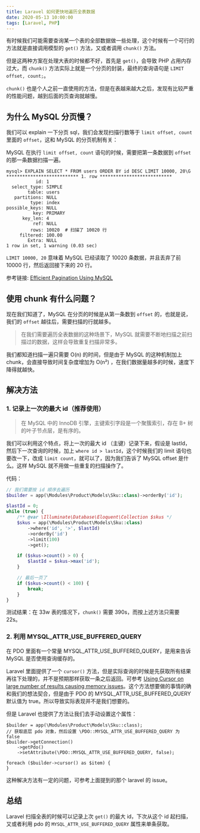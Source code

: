 ```yaml
---
title: Laravel 如何更快地遍历全表数据
date: 2020-05-13 10:00:00
tags: [Laravel, PHP]
---
```


有时候我们可能需要查询某一个表的全部数据做一些处理，这个时候有一个可行的方法就是直接调用模型的 `get()` 方法，又或者调用 `chunk()` 方法。

但是这两种方案在处理大表的时候都不好，首先是 `get()`，会导致 PHP 占用内存过大，而 `chunk()` 方法实际上就是一个分页的封装，最终的查询语句是 `LIMIT offset, count;`。

`chunk()` 也是个人之前一直使用的方法，但是在表越来越大之后，发现有比较严重的性能问题，越到后面的页查询就越慢。


## 为什么 MySQL 分页慢？

我们可以 explain 一下分页 sql，我们会发现扫描行数等于 `limit offset, count` 里面的 `offset`，这和 MySQL 的分页机制有关：

MySQL 在执行 `limit offset, count` 语句的时候，需要把第一条数据到 `offset` 的那一条数据扫描一遍。

```
mysql> EXPLAIN SELECT * FROM users ORDER BY id DESC LIMIT 10000, 20\G
*************************** 1. row ***************************
           id: 1
  select_type: SIMPLE
        table: users
   partitions: NULL
         type: index
possible_keys: NULL
          key: PRIMARY
      key_len: 4
          ref: NULL
         rows: 10020  # 扫描了 10020 行
     filtered: 100.00
        Extra: NULL
1 row in set, 1 warning (0.03 sec)
```

`LIMIT 10000, 20` 意味着 MySQL 已经读取了 10020 条数据，并且丢弃了前 10000 行，然后返回接下来的 20 行。

参考链接: [Efficient Pagination Using MySQL](https://www.slideshare.net/Eweaver/efficient-pagination-using-mysql)


## 使用 chunk 有什么问题？

现在我们知道了，MySQL 在分页的时候是从第一条数到 `offset` 的，也就是说，我们的 `offset` 越往后，需要扫描的行就越多。

> 在我们需要遍历全表数据的这种场景下，MySQL 就需要不断地扫描之前扫描过的数据，这样会导致重复扫描非常多。

我们都知道扫描一遍只需要 O(n) 的时间，但是由于 MySQL 的这种机制加上 chunk，会直接导致时间复杂度增加为 O(n²) ，在我们数据量越多的时候，速度下降得就越快。


## 解决方法


### 1. 记录上一次的最大 id（推荐使用）

> 在 MySQL 中的 InnoDB 引擎，主键索引字段是一个聚簇索引，存在 B+ 树的叶子节点层，是有序的。

我们可以利用这个特点，将上一次的最大 id （主键）记录下来，假设是 lastId，然后下一次查询的时候，加上 `where id > lastId`，这个时候我们的 limit 语句也要改一下，改成 `limit count`，就可以了，因为我们告诉了 MySQL offset 是什么。这样 MySQL 就不用做一些重复的扫描操作了。

代码：

```PHP
// 我们需要按 id 顺序去遍历
$builder = app(\Modules\Product\Models\Sku::class)->orderBy('id');

$lastId = 0;
while (true) {
    /** @var \Illuminate\Database\Eloquent\Collection $skus */
    $skus = app(\Modules\Product\Models\Sku::class)
        ->where('id', '>', $lastId)
        ->orderBy('id')
        ->limit(100)
        ->get();

    if ($skus->count() > 0) {
        $lastId = $skus->max('id');
    }

    // 最后一页了
    if ($skus->count() < 100) {
        break;
    }
}
```

测试结果：在 33w 表的情况下，`chunk()` 需要 390s，而按上述方法只需要 22s。


### 2. 利用 MYSQL_ATTR_USE_BUFFERED_QUERY

在 PDO 里面有一个常量 MYSQL_ATTR_USE_BUFFERED_QUERY，是用来告诉 MySQL 是否使用查询缓存的。

Laravel 里面提供了一个 `cursor()` 方法，但是实际查询的时候是先获取所有结果再往下处理的，并不是预期那样获取一条之后返回。可参考 [Using Cursor on large number of results causing memory issues](https://github.com/laravel/framework/issues/14919)。这个方法想要做的事情的确和我们的想法契合，但是由于 PDO 的 MYSQL_ATTR_USE_BUFFERED_QUERY 默认值为 true。所以导致实际表现并不是我们想要的。

但是 Laravel 也提供了方法让我们去手动设置这个属性：

```
$builder = app(\Modules\Product\Models\Sku::class);
// 获取底层 pdo 对象，然后设置 \PDO::MYSQL_ATTR_USE_BUFFERED_QUERY 为 false
$builder->getConnection()
    ->getPdo()
    ->setAttribute(\PDO::MYSQL_ATTR_USE_BUFFERED_QUERY, false);

foreach ($builder->cursor() as $item) {
}
```

这种解决方法有一定的问题，可参考上面提到的那个 laravel 的 issue。


## 总结

Laravel 扫描全表的时候可以记录上次 `get()` 的最大 id，下次从这个 id 起扫描，又或者利用 pdo 的 `MYSQL_ATTR_USE_BUFFERED_QUERY` 属性来单条获取。

